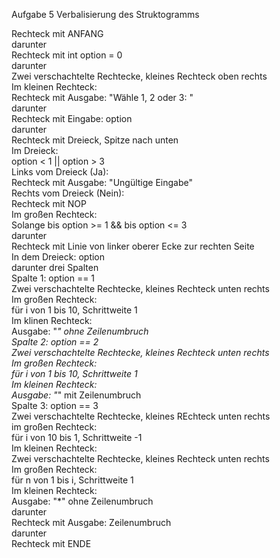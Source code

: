 Aufgabe 5 Verbalisierung des Struktogramms

Rechteck mit ANFANG  
darunter  
Rechteck mit int option = 0  
darunter  
Zwei verschachtelte Rechtecke, kleines Rechteck oben rechts  
    Im kleinen Rechteck:  
        Rechteck mit Ausgabe: "Wähle 1, 2 oder 3: "  
        darunter  
        Rechteck mit Eingabe: option  
        darunter  
        Rechteck mit Dreieck, Spitze nach unten  
            Im Dreieck:  
                option < 1 || option > 3  
        Links vom Dreieck (Ja):  
            Rechteck mit Ausgabe: 
        "Ungültige Eingabe"  
        Rechts vom Dreieck (Nein):  
            Rechteck mit NOP  
    Im großen Rechteck:  
        Solange bis option >= 1 && bis option <= 3  
darunter  
Rechteck mit Linie von linker oberer Ecke zur rechten Seite  
    In dem Dreieck: option  
    darunter drei Spalten  
        Spalte 1: option == 1  
            Zwei verschachtelte Rechtecke, kleines Rechteck unten rechts  
                Im großen Rechteck:  
                    für i von 1 bis 10, Schrittweite 1  
                Im klinen Rechteck:  
                    Ausgabe: "*" ohne Zeilenumbruch  
        Spalte 2: option == 2  
            Zwei verschachtelte Rechtecke, kleines Rechteck unten rechts  
                Im großen Rechteck:  
                    für i von 1 bis 10, Schrittweite 1  
                Im kleinen Rechteck:  
                    Ausgabe: "*" mit Zeilenumbruch  
        Spalte 3: option == 3  
            Zwei verschachtelte Rechtecke, kleines REchteck unten rechts  
                im großen Rechteck:  
                    für i von 10 bis 1, Schrittweite -1  
                Im kleinen Rechteck:  
                    Zwei verschachtelte Rechtecke, kleines Rechteck unten rechts  
                        Im großen Rechteck:  
                            für n von 1 bis i, Schrittweite 1  
                        Im kleinen Rechteck:  
                            Ausgabe: "*" ohne Zeilenumbruch  
                    darunter  
                    Rechteck mit Ausgabe: Zeilenumbruch  
darunter  
Rechteck mit ENDE